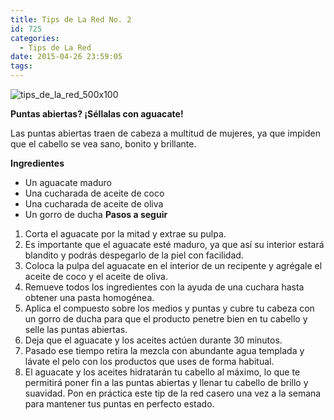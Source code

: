 ```yaml
---
title: Tips de La Red No. 2
id: 725
categories:
  - Tips de La Red
date: 2015-04-26 23:59:05
tags:
---
```


![tips_de_la_red_500x100](http://www.laredsemanario.com/wp-content/uploads/2015/04/tips_de_la_red_500x100.png)

**Puntas abiertas? ¡Séllalas con aguacate!**

Las puntas abiertas traen de cabeza a multitud de mujeres, ya que impiden que el cabello se vea sano, bonito y brillante.

**Ingredientes**

*   Un aguacate maduro
*   Una cucharada de aceite de coco
*   Una cucharada de aceite de oliva
*   Un gorro de ducha
**Pasos a seguir**

1.  Corta el aguacate por la mitad y extrae su pulpa.
2.  Es importante que el aguacate esté maduro, ya que así su interior estará blandito y podrás despegarlo de la piel con facilidad.
3.  Coloca la pulpa del aguacate en el interior de un recipente y agrégale el aceite de coco y el aceite de oliva.
4.  Remueve todos los ingredientes con la ayuda de una cuchara hasta obtener una pasta homogénea.
5.  Aplica el compuesto sobre los medios y puntas y cubre tu cabeza con un gorro de ducha para que el producto penetre bien en tu cabello y selle las puntas abiertas.
6.  Deja que el aguacate y los aceites actúen durante 30 minutos.
7.  Pasado ese tiempo retira la mezcla con abundante agua templada y lávate el pelo con los productos que uses de forma habitual.
8.  El aguacate y los aceites hidratarán tu cabello al máximo, lo que te permitirá poner fin a las puntas abiertas y llenar tu cabello de brillo y suavidad.
Pon en práctica este tip de la red casero una vez a la semana para mantener tus puntas en perfecto estado.